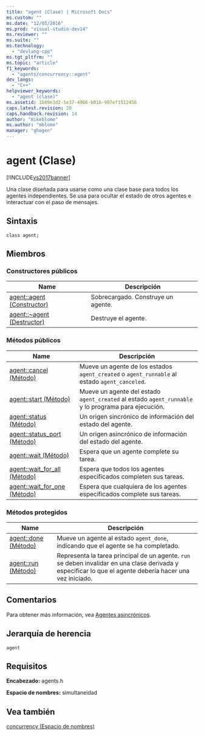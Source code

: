 ```yaml
---
title: "agent (Clase) | Microsoft Docs"
ms.custom: ""
ms.date: "12/05/2016"
ms.prod: "visual-studio-dev14"
ms.reviewer: ""
ms.suite: ""
ms.technology: 
  - "devlang-cpp"
ms.tgt_pltfrm: ""
ms.topic: "article"
f1_keywords: 
  - "agents/concurrency::agent"
dev_langs: 
  - "C++"
helpviewer_keywords: 
  - "agent (clase)"
ms.assetid: 1b09e3d2-5e37-4966-b016-907ef1512456
caps.latest.revision: 20
caps.handback.revision: 14
author: "mikeblome"
ms.author: "mblome"
manager: "ghogen"
---
```

# agent (Clase)
[!INCLUDE[vs2017banner](../../../assembler/inline/includes/vs2017banner.md)]

Una clase diseñada para usarse como una clase base para todos los agentes independientes.  Se usa para ocultar el estado de otros agentes e interactuar con el paso de mensajes.  
  
## Sintaxis  
  
```  
class agent;  
```  
  
## Miembros  
  
### Constructores públicos  
  
|Name|Descripción|  
|----------|-----------------|  
|[agent::agent \(Constructor\)](../Topic/agent::agent%20Constructor.md)|Sobrecargado.  Construye un agente.|  
|[agent::~agent \(Destructor\)](../Topic/agent::~agent%20Destructor.md)|Destruye el agente.|  
  
### Métodos públicos  
  
|Name|Descripción|  
|----------|-----------------|  
|[agent::cancel \(Método\)](../Topic/agent::cancel%20Method.md)|Mueve un agente de los estados `agent_created` o `agent_runnable` al estado `agent_canceled`.|  
|[agent::start \(Método\)](../Topic/agent::start%20Method.md)|Mueve un agente del estado `agent_created` al estado `agent_runnable` y lo programa para ejecución.|  
|[agent::status \(Método\)](../Topic/agent::status%20Method.md)|Un origen sincrónico de información del estado del agente.|  
|[agent::status\_port \(Método\)](../Topic/agent::status_port%20Method.md)|Un origen asincrónico de información del estado del agente.|  
|[agent::wait \(Método\)](../Topic/agent::wait%20Method.md)|Espera que un agente complete su tarea.|  
|[agent::wait\_for\_all \(Método\)](../Topic/agent::wait_for_all%20Method.md)|Espera que todos los agentes especificados completen sus tareas.|  
|[agent::wait\_for\_one \(Método\)](../Topic/agent::wait_for_one%20Method.md)|Espera que cualquiera de los agentes especificados complete sus tareas.|  
  
### Métodos protegidos  
  
|Name|Descripción|  
|----------|-----------------|  
|[agent::done \(Método\)](../Topic/agent::done%20Method.md)|Mueve un agente al estado `agent_done`, indicando que el agente se ha completado.|  
|[agent::run \(Método\)](../Topic/agent::run%20Method.md)|Representa la tarea principal de un agente.  `run` se deben invalidar en una clase derivada y especificar lo que el agente debería hacer una vez iniciado.|  
  
## Comentarios  
 Para obtener más información, vea [Agentes asincrónicos](../../../parallel/concrt/asynchronous-agents.md).  
  
## Jerarquía de herencia  
 `agent`  
  
## Requisitos  
 **Encabezado:** agents.h  
  
 **Espacio de nombres:** simultaneidad  
  
## Vea también  
 [concurrency \(Espacio de nombres\)](../../../parallel/concrt/reference/concurrency-namespace.md)